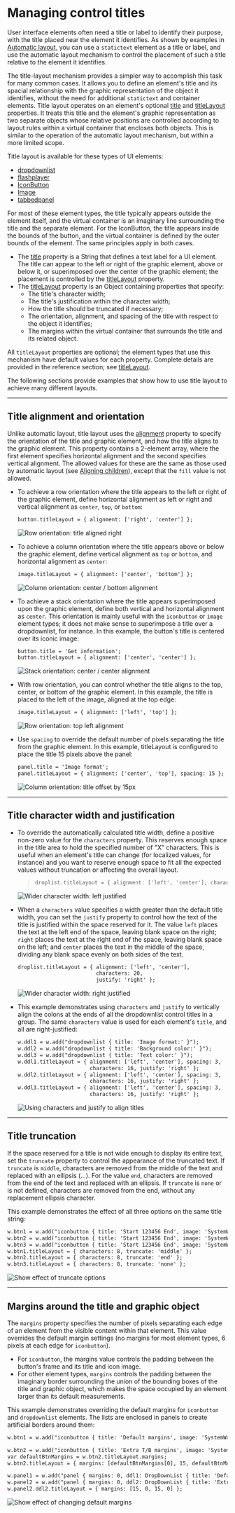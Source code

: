# Managing control titles

User interface elements often need a title or label to identify their purpose, with the title placed near the
element it identifies. As shown by examples in [Automatic layout](automatic-layout.md#automatic-layout), you can use a `statictext`
element as a title or label, and use the automatic layout mechanism to control the placement of such a title
relative to the element it identifies.

The title-layout mechanism provides a simpler way to accomplish this task for many common cases. It
allows you to define an element's title and its spacial relationship with the graphic representation of the
object it identifies, without the need for additional `statictext` and container elements. Title layout
operates on an element's optional [title](control-objects.md#controlobj-title) and [titleLayout](control-objects.md#controlobj-titlelayout) properties.
It treats this title and the element's graphic representation as two separate objects whose relative positions
are controlled according to layout rules within a virtual container that encloses both objects. This is
similar to the operation of the automatic layout mechanism, but within a more limited scope.

Title layout is available for these types of UI elements:
- [dropdownlist](control-objects.md#control-type-dropdownlist)
- [flashplayer](control-objects.md#control-type-flashplayer)
- [IconButton](types-of-controls.md#iconbutton)
- [Image](types-of-controls.md#image)
- [tabbedpanel](control-objects.md#control-type-tabbedpanel)

For most of these element types, the title typically appears outside the element itself, and the virtual
container is an imaginary line surrounding the title and the separate element. For the IconButton, the title
appears inside the bounds of the button, and the virtual container is defined by the outer bounds of the
element. The same principles apply in both cases.

- The [title](control-objects.md#controlobj-title) property is a String that defines a text label for a UI element. The title can appear to the left or
  right of the graphic element, above or below it, or superimposed over the center of the graphic
  element; the placement is controlled by the [titleLayout](control-objects.md#controlobj-titlelayout) property.
- The [titleLayout](control-objects.md#controlobj-titlelayout) property is an Object containing properties that specify:
  - The title's character width;
  - The title's justification within the character width;
  - How the title should be truncated if necessary;
  - The orientation, alignment, and spacing of the title with respect to the object it identifies;
  - The margins within the virtual container that surrounds the title and its related object.

All `titleLayout` properties are optional; the element types that use this mechanism have default values
for each property. Complete details are provided in the reference section; see [titleLayout](control-objects.md#controlobj-titlelayout).

The following sections provide examples that show how to use title layout to achieve many different
layouts.

---

## Title alignment and orientation

Unlike automatic layout, title layout uses the [alignment](control-objects.md#controlobj-alignment) property to specify the orientation of the title and
graphic element, and how the title aligns to the graphic element. This property contains a 2-element array,
where the first element specifies horizontal alignment and the second specifies vertical alignment. The
allowed values for these are the same as those used by automatic layout (see [Aligning children](automatic-layout.md#aligning-children)),
except that the `fill` value is not allowed.

- To achieve a row orientation where the title appears to the left or right of the graphic element, define
  horizontal alignment as left or right and vertical alignment as `center`, `top`, or `bottom`:
  ```default
  button.titleLayout = { alignment: ['right', 'center'] };
  ```

  ![Row orientation: title aligned right](user-interface-tools/_static/04_user-interface-tools_managing-control-titles_title-alignment_row.jpg)
- To achieve a column orientation where the title appears above or below the graphic element, define
  vertical alignment as `top` or `bottom`, and horizontal alignment as `center`:
  ```default
  image.titleLayout = { alignment: ['center', 'bottom'] };
  ```

  ![Column orientation: center / bottom alignment](user-interface-tools/_static/04_user-interface-tools_managing-control-titles_title-alignment_column.jpg)
- To achieve a stack orientation where the title appears superimposed upon the graphic element, define
  both vertical and horizontal alignment as `center`. This orientation is mainly useful with the
  `iconbutton` or `image` element types; it does not make sense to superimpose a title over a
  dropdownlist, for instance. In this example, the button's title is centered over its iconic image:
  ```default
  button.title = 'Get information';
  button.titleLayout = { alignment: ['center', 'center'] };
  ```

  ![Stack orientation: center / center alignment](user-interface-tools/_static/04_user-interface-tools_managing-control-titles_title-alignment_stack.jpg)
- With row orientation, you can control whether the title aligns to the top, center, or bottom of the
  graphic element. In this example, the title is placed to the left of the image, aligned at the top edge:
  ```default
  image.titleLayout = { alignment: ['left', 'top'] };
  ```

  ![Row orientation: top left alignment](user-interface-tools/_static/04_user-interface-tools_managing-control-titles_title-alignment_row-top-left.jpg)
- Use `spacing` to override the default number of pixels separating the title from the graphic element. In
  this example, titleLayout is configured to place the title 15 pixels above the panel:
  ```default
  panel.title = 'Image format';
  panel.titleLayout = { alignment: ['center', 'top'], spacing: 15 };
  ```

  ![Column orientation: title offset by 15px](user-interface-tools/_static/04_user-interface-tools_managing-control-titles_title-alignment_column-offset.jpg)

---

## Title character width and justification

- To override the automatically calculated title width, define a positive non-zero value for the
  `characters` property. This reserves enough space in the title area to hold the specified number of "X"
  characters. This is useful when an element's title can change (for localized values, for instance) and you
  want to reserve enough space to fit all the expected values without truncation or affecting the overall
  layout.
  > ```default
  > droplist.titleLayout = { alignment: ['left', 'center'], characters: 20 };
  > ```
  ![Wider character width: left justified](user-interface-tools/_static/04_user-interface-tools_managing-control-titles_title-width-justification_left-justified.jpg)
- When a `characters` value specifies a width greater than the default title width, you can set the
  `justify` property to control how the text of the title is justified within the space reserved for it. The
  value `left` places the text at the left end of the space, leaving blank space on the right; `right` places
  the text at the right end of the space, leaving blank space on the left; and `center` places the text in the
  middle of the space, dividing any blank space evenly on both sides of the text.
  ```default
  droplist.titleLayout = { alignment: ['left', 'center'],
                           characters: 20,
                           justify: 'right' };
  ```

  ![Wider character width: right justified](user-interface-tools/_static/04_user-interface-tools_managing-control-titles_title-width-justification_right-justified.jpg)
- This example demonstrates using `characters` and `justify` to vertically align the colons at the ends
  of all the dropdownlist control titles in a group. The same `characters` value is used for each
  element's `title`, and all are right-justified:
  ```default
  w.ddl1 = w.add("dropdownlist { title: 'Image format:' }");
  w.ddl2 = w.add("dropdownlist { title: 'Background color:' }");
  w.ddl3 = w.add("dropdownlist { title: 'Text color:' }");
  w.ddl1.titleLayout = { alignment: ['left', 'center'], spacing: 3,
                         characters: 16, justify: 'right' };
  w.ddl2.titleLayout = { alignment: ['left', 'center'], spacing: 3,
                         characters: 16, justify: 'right' };
  w.ddl3.titleLayout = { alignment: ['left', 'center'], spacing: 3,
                         characters: 16, justify: 'right' };
  ```

  ![Using characters and justify to align titles](user-interface-tools/_static/04_user-interface-tools_managing-control-titles_title-width-justification_align-titles.jpg)

---

## Title truncation

If the space reserved for a title is not wide enough to display its entire text, set the `truncate` property to
control the appearance of the truncated text. If `truncate` is `middle`, characters are removed from the
middle of the text and replaced with an ellipsis (...). For the value `end`, characters are removed from the
end of the text and replaced with an ellipsis. If `truncate` is `none` or is not defined, characters are removed
from the end, without any replacement ellipsis character.

This example demonstrates the effect of all three options on the same title string:

```default
w.btn1 = w.add("iconbutton { title: 'Start 123456 End', image: 'SystemWarningIcon' }");
w.btn2 = w.add("iconbutton { title: 'Start 123456 End', image: 'SystemWarningIcon' }");
w.btn3 = w.add("iconbutton { title: 'Start 123456 End', image: 'SystemWarningIcon' }");
w.btn1.titleLayout = { characters: 8, truncate: 'middle' };
w.btn2.titleLayout = { characters: 8, truncate: 'end' };
w.btn3.titleLayout = { characters: 8, truncate: 'none' };
```

![Show effect of truncate options](user-interface-tools/_static/04_user-interface-tools_managing-control-titles_title-truncation.jpg)

---

## Margins around the title and graphic object

The `margins` property specifies the number of pixels separating each edge of an element from the visible
content within that element. This value overrides the default margin settings (no margins for most
element types, 6 pixels at each edge for `iconbutton`).

- For `iconbutton`, the margins value controls the padding between the button's frame and its title and
  icon image.
- For other element types, `margins` controls the padding between the imaginary border surrounding
  the union of the bounding boxes of the title and graphic object, which makes the space occupied by
  an element larger than its default measurements.

This example demonstrates overriding the default margins for `iconbutton` and `dropdownlist` elements.
The lists are enclosed in panels to create artificial borders around them:

```default
w.btn1 = w.add("iconbutton { title: 'Default margins', image: 'SystemWarningIcon' }");

w.btn2 = w.add("iconbutton { title: 'Extra T/B margins', image: 'SystemWarningIcon' }");
var defaultBtnMargins = w.btn2.titleLayout.margins;
w.btn2.titleLayout = { margins: [defaultBtnMargins[0], 15, defaultBtnMargins[2], 15] };

w.panel1 = w.add("panel { margins: 0, ddl1: DropDownList { title: 'Default margins' } }");
w.panel2 = w.add("panel { margins: 0, ddl2: DropDownList { title: 'Extra L/R margins' } }");
w.panel2.ddl2.titleLayout = { margins: [15, 0, 15, 0] };
```

![Show effect of changing default margins](user-interface-tools/_static/04_user-interface-tools_managing-control-titles_margins-around-title.jpg)
